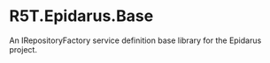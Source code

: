 # R5T.Epidarus.Base
An IRepositoryFactory service definition base library for the Epidarus project.
